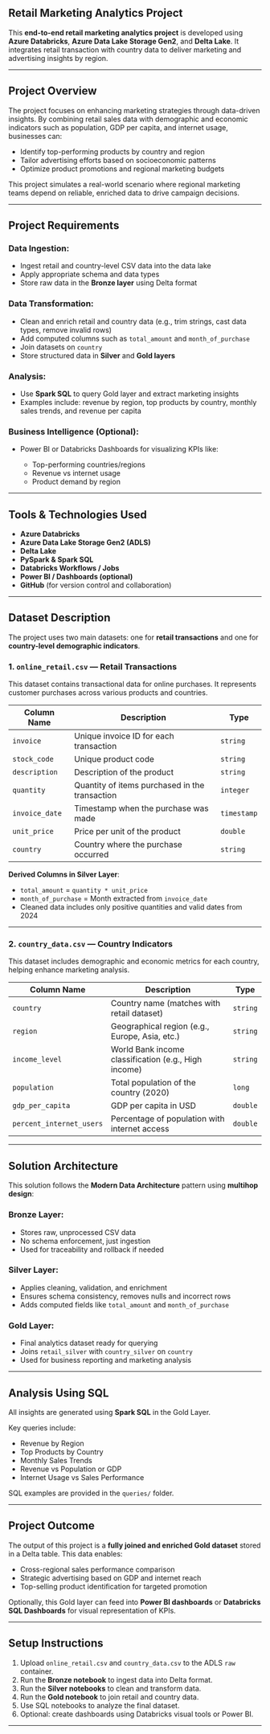 ##  Retail Marketing Analytics Project

This **end-to-end retail marketing analytics project** is developed using **Azure Databricks**, **Azure Data Lake Storage Gen2**, and **Delta Lake**. It integrates retail transaction with country data to deliver marketing and advertising insights by region.

---

##  Project Overview

The project focuses on enhancing marketing strategies through data-driven insights. By combining retail sales data with demographic and economic indicators such as population, GDP per capita, and internet usage, businesses can:

* Identify top-performing products by country and region
* Tailor advertising efforts based on socioeconomic patterns
* Optimize product promotions and regional marketing budgets

This project simulates a real-world scenario where regional marketing teams depend on reliable, enriched data to drive campaign decisions.

---

##  Project Requirements

###  Data Ingestion:

* Ingest retail and country-level CSV data into the data lake
* Apply appropriate schema and data types
* Store raw data in the **Bronze layer** using Delta format

###  Data Transformation:

* Clean and enrich retail and country data (e.g., trim strings, cast data types, remove invalid rows)
* Add computed columns such as `total_amount` and `month_of_purchase`
* Join datasets on `country`
* Store structured data in **Silver** and **Gold layers**

###  Analysis:

* Use **Spark SQL** to query Gold layer and extract marketing insights
* Examples include: revenue by region, top products by country, monthly sales trends, and revenue per capita

###  Business Intelligence (Optional):

* Power BI or Databricks Dashboards for visualizing KPIs like:

  * Top-performing countries/regions
  * Revenue vs internet usage
  * Product demand by region

---

##  Tools & Technologies Used

* **Azure Databricks**
* **Azure Data Lake Storage Gen2 (ADLS)**
* **Delta Lake**
* **PySpark & Spark SQL**
* **Databricks Workflows / Jobs**
* **Power BI / Dashboards (optional)**
* **GitHub** (for version control and collaboration)

---
##  Dataset Description

The project uses two main datasets: one for **retail transactions** and one for **country-level demographic indicators**.

###  1. `online_retail.csv` — Retail Transactions

This dataset contains transactional data for online purchases. It represents customer purchases across various products and countries.

| Column Name    | Description                                    | Type        |
| -------------- | ---------------------------------------------- | ----------- |
| `invoice`      | Unique invoice ID for each transaction         | `string`    |
| `stock_code`   | Unique product code                            | `string`    |
| `description`  | Description of the product                     | `string`    |
| `quantity`     | Quantity of items purchased in the transaction | `integer`   |
| `invoice_date` | Timestamp when the purchase was made           | `timestamp` |
| `unit_price`   | Price per unit of the product                  | `double`    |
| `country`      | Country where the purchase occurred            | `string`    |

 **Derived Columns in Silver Layer**:

* `total_amount` = `quantity * unit_price`
* `month_of_purchase` = Month extracted from `invoice_date`
* Cleaned data includes only positive quantities and valid dates from 2024

---

###  2. `country_data.csv` — Country Indicators

This dataset includes demographic and economic metrics for each country, helping enhance marketing analysis.

| Column Name              | Description                                          | Type     |
| ------------------------ | ---------------------------------------------------- | -------- |
| `country`                | Country name (matches with retail dataset)           | `string` |
| `region`                 | Geographical region (e.g., Europe, Asia, etc.)       | `string` |
| `income_level`           | World Bank income classification (e.g., High income) | `string` |
| `population`             | Total population of the country (2020)               | `long`   |
| `gdp_per_capita`         | GDP per capita in USD                                | `double` |
| `percent_internet_users` | Percentage of population with internet access        | `double` |

---
##  Solution Architecture

This solution follows the **Modern Data Architecture** pattern using **multihop design**:

###  Bronze Layer:

* Stores raw, unprocessed CSV data
* No schema enforcement, just ingestion
* Used for traceability and rollback if needed

###  Silver Layer:

* Applies cleaning, validation, and enrichment
* Ensures schema consistency, removes nulls and incorrect rows
* Adds computed fields like `total_amount` and `month_of_purchase`

###  Gold Layer:

* Final analytics dataset ready for querying
* Joins `retail_silver` with `country_silver` on `country`
* Used for business reporting and marketing analysis

---

##  Analysis Using SQL

All insights are generated using **Spark SQL** in the Gold Layer.

Key queries include:

* Revenue by Region
* Top Products by Country
* Monthly Sales Trends
* Revenue vs Population or GDP
* Internet Usage vs Sales Performance

SQL examples are provided in the `queries/` folder.

---

##  Project Outcome

The output of this project is a **fully joined and enriched Gold dataset** stored in a Delta table. This data enables:

* Cross-regional sales performance comparison
* Strategic advertising based on GDP and internet reach
* Top-selling product identification for targeted promotion

Optionally, this Gold layer can feed into **Power BI dashboards** or **Databricks SQL Dashboards** for visual representation of KPIs.


---

##  Setup Instructions

1. Upload `online_retail.csv` and `country_data.csv` to the ADLS `raw` container.
2. Run the **Bronze notebook** to ingest data into Delta format.
3. Run the **Silver notebooks** to clean and transform data.
4. Run the **Gold notebook** to join retail and country data.
5. Use SQL notebooks to analyze the final dataset.
6. Optional: create dashboards using Databricks visual tools or Power BI.

---
